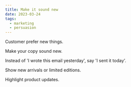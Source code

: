 ```yaml
---
title: Make it sound new
date: 2023-03-24
tags:
  - marketing
  - persuasion
---
```


Customer prefer new things.

Make your copy sound new.

Instead of 'I wrote this email yesterday', say 'I sent it today'.

Show new arrivals or limited editions.

Highlight product updates.
